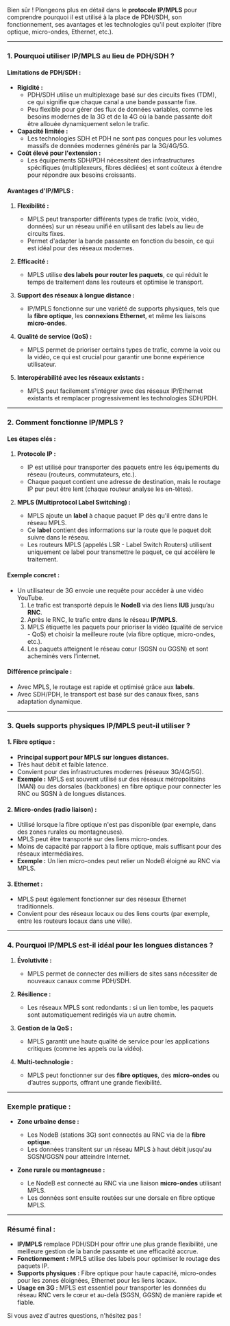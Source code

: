 Bien sûr ! Plongeons plus en détail dans le **protocole IP/MPLS** pour comprendre pourquoi il est utilisé à la place de PDH/SDH, son fonctionnement, ses avantages et les technologies qu'il peut exploiter (fibre optique, micro-ondes, Ethernet, etc.).

---

### **1. Pourquoi utiliser IP/MPLS au lieu de PDH/SDH ?**

#### **Limitations de PDH/SDH :**
- **Rigidité :**
  - PDH/SDH utilise un multiplexage basé sur des circuits fixes (TDM), ce qui signifie que chaque canal a une bande passante fixe.
  - Peu flexible pour gérer des flux de données variables, comme les besoins modernes de la 3G et de la 4G où la bande passante doit être allouée dynamiquement selon le trafic.
- **Capacité limitée :**
  - Les technologies SDH et PDH ne sont pas conçues pour les volumes massifs de données modernes générés par la 3G/4G/5G.
- **Coût élevé pour l'extension :**
  - Les équipements SDH/PDH nécessitent des infrastructures spécifiques (multiplexeurs, fibres dédiées) et sont coûteux à étendre pour répondre aux besoins croissants.

#### **Avantages d'IP/MPLS :**
1. **Flexibilité :**
   - MPLS peut transporter différents types de trafic (voix, vidéo, données) sur un réseau unifié en utilisant des labels au lieu de circuits fixes.
   - Permet d'adapter la bande passante en fonction du besoin, ce qui est idéal pour des réseaux modernes.

2. **Efficacité :**
   - MPLS utilise **des labels pour router les paquets**, ce qui réduit le temps de traitement dans les routeurs et optimise le transport.

3. **Support des réseaux à longue distance :**
   - IP/MPLS fonctionne sur une variété de supports physiques, tels que la **fibre optique**, les **connexions Ethernet**, et même les liaisons **micro-ondes**.

4. **Qualité de service (QoS) :**
   - MPLS permet de prioriser certains types de trafic, comme la voix ou la vidéo, ce qui est crucial pour garantir une bonne expérience utilisateur.

5. **Interopérabilité avec les réseaux existants :**
   - MPLS peut facilement s'intégrer avec des réseaux IP/Ethernet existants et remplacer progressivement les technologies SDH/PDH.

---

### **2. Comment fonctionne IP/MPLS ?**

#### **Les étapes clés :**
1. **Protocole IP :**
   - IP est utilisé pour transporter des paquets entre les équipements du réseau (routeurs, commutateurs, etc.).
   - Chaque paquet contient une adresse de destination, mais le routage IP pur peut être lent (chaque routeur analyse les en-têtes).

2. **MPLS (Multiprotocol Label Switching) :**
   - MPLS ajoute un **label** à chaque paquet IP dès qu'il entre dans le réseau MPLS.
   - Ce **label** contient des informations sur la route que le paquet doit suivre dans le réseau.
   - Les routeurs MPLS (appelés LSR - Label Switch Routers) utilisent uniquement ce label pour transmettre le paquet, ce qui accélère le traitement.
   
#### **Exemple concret :**
- Un utilisateur de 3G envoie une requête pour accéder à une vidéo YouTube.
  1. Le trafic est transporté depuis le **NodeB** via des liens **IUB** jusqu’au **RNC**.
  2. Après le RNC, le trafic entre dans le réseau **IP/MPLS**.
  3. MPLS étiquette les paquets pour prioriser la vidéo (qualité de service - QoS) et choisir la meilleure route (via fibre optique, micro-ondes, etc.).
  4. Les paquets atteignent le réseau cœur (SGSN ou GGSN) et sont acheminés vers l’internet.

#### **Différence principale :**
- Avec MPLS, le routage est rapide et optimisé grâce aux **labels**.
- Avec SDH/PDH, le transport est basé sur des canaux fixes, sans adaptation dynamique.

---

### **3. Quels supports physiques IP/MPLS peut-il utiliser ?**

#### **1. Fibre optique :**
   - **Principal support pour MPLS sur longues distances.**
   - Très haut débit et faible latence.
   - Convient pour des infrastructures modernes (réseaux 3G/4G/5G).
   - **Exemple :** MPLS est souvent utilisé sur des réseaux métropolitains (MAN) ou des dorsales (backbones) en fibre optique pour connecter les RNC ou SGSN à de longues distances.

#### **2. Micro-ondes (radio liaison) :**
   - Utilisé lorsque la fibre optique n'est pas disponible (par exemple, dans des zones rurales ou montagneuses).
   - MPLS peut être transporté sur des liens micro-ondes.
   - Moins de capacité par rapport à la fibre optique, mais suffisant pour des réseaux intermédiaires.
   - **Exemple :** Un lien micro-ondes peut relier un NodeB éloigné au RNC via MPLS.

#### **3. Ethernet :**
   - MPLS peut également fonctionner sur des réseaux Ethernet traditionnels.
   - Convient pour des réseaux locaux ou des liens courts (par exemple, entre les routeurs locaux dans une ville).

---

### **4. Pourquoi IP/MPLS est-il idéal pour les longues distances ?**

1. **Évolutivité :**
   - MPLS permet de connecter des milliers de sites sans nécessiter de nouveaux canaux comme PDH/SDH.

2. **Résilience :**
   - Les réseaux MPLS sont redondants : si un lien tombe, les paquets sont automatiquement redirigés via un autre chemin.

3. **Gestion de la QoS :**
   - MPLS garantit une haute qualité de service pour les applications critiques (comme les appels ou la vidéo).

4. **Multi-technologie :**
   - MPLS peut fonctionner sur des **fibre optiques**, des **micro-ondes** ou d’autres supports, offrant une grande flexibilité.

---

### **Exemple pratique :**
- **Zone urbaine dense :**
   - Les NodeB (stations 3G) sont connectés au RNC via de la **fibre optique**.
   - Les données transitent sur un réseau MPLS à haut débit jusqu'au SGSN/GGSN pour atteindre Internet.

- **Zone rurale ou montagneuse :**
   - Le NodeB est connecté au RNC via une liaison **micro-ondes** utilisant MPLS.
   - Les données sont ensuite routées sur une dorsale en fibre optique MPLS.

---

### **Résumé final :**
- **IP/MPLS** remplace PDH/SDH pour offrir une plus grande flexibilité, une meilleure gestion de la bande passante et une efficacité accrue.
- **Fonctionnement :** MPLS utilise des labels pour optimiser le routage des paquets IP.
- **Supports physiques :** Fibre optique pour haute capacité, micro-ondes pour les zones éloignées, Ethernet pour les liens locaux.
- **Usage en 3G :** MPLS est essentiel pour transporter les données du réseau RNC vers le cœur et au-delà (SGSN, GGSN) de manière rapide et fiable.

Si vous avez d'autres questions, n'hésitez pas !
